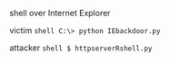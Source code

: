 shell over Internet Explorer


victim 
```shell C:\> python IEbackdoor.py ```



attacker 
```shell $ httpserverRshell.py ```
